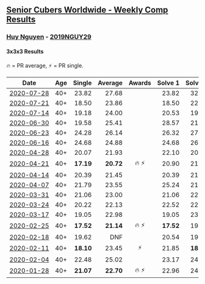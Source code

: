 <style>table {white-space: nowrap;}</style>

## [Senior Cubers Worldwide - Weekly Comp Results](/scw-comp/results/)
### [Huy Nguyen](README.md) - [2019NGUY29](https://www.worldcubeassociation.org/persons/2019NGUY29?event=333)
#### 3x3x3 Results

<span style="white-space: nowrap;">🔥 = PR average</span>, <span style="white-space: nowrap;">⚡ = PR single</span>.

| Date | Age | Single | Average | Awards | Solve 1 | Solve 2 | Solve 3 | Solve 4 | Solve 5 | Video |
| :--: | :--: | --: | --: | :--: | --: | --: | --: | --: | --: | :-- |
| [2020-07-28](../../results/2020-07-28/333.md) | 40+ | 23.82 | 27.68 |  | 23.82 | 32.91 | 24.97 | 26.38 | 31.70 | [Desktop](https://www.facebook.com/events/708566320000803/permalink/713549232835845) / [Mobile](https://m.facebook.com/events/708566320000803?view=permalink&id=713549232835845) |
| [2020-07-21](../../results/2020-07-21/333.md) | 40+ | 18.50 | 23.86 |  | 18.50 | 22.44 | 27.04 | 24.31 | 24.83 | [Desktop](https://www.facebook.com/events/1842039515939197/permalink/1847910868685395) / [Mobile](https://m.facebook.com/events/1842039515939197?view=permalink&id=1847910868685395) |
| [2020-07-14](../../results/2020-07-14/333.md) | 40+ | 19.18 | 24.00 |  | 20.53 | 19.18 | 26.57 | 24.91 | 28.07 | [Desktop](https://www.facebook.com/events/1157754364595802/permalink/1162337607470811) / [Mobile](https://m.facebook.com/events/1157754364595802?view=permalink&id=1162337607470811) |
| [2020-06-30](../../results/2020-06-30/333.md) | 40+ | 19.58 | 25.41 |  | 28.57 | 21.77 | 35.21 | 19.58 | 25.88 | [Desktop](https://www.facebook.com/events/679860472562391/permalink/683707555511016) / [Mobile](https://m.facebook.com/events/679860472562391?view=permalink&id=683707555511016) |
| [2020-06-23](../../results/2020-06-23/333.md) | 40+ | 24.28 | 26.14 |  | 26.32 | 27.62 | 24.49 | DNF | 24.28 | [Desktop](https://www.facebook.com/events/722150235200875/permalink/726311081451457) / [Mobile](https://m.facebook.com/events/722150235200875?view=permalink&id=726311081451457) |
| [2020-06-16](../../results/2020-06-16/333.md) | 40+ | 24.68 | 24.88 |  | 24.68 | 26.03 | 24.70 | 25.04 | 24.90 | [Desktop](https://www.facebook.com/events/604103587178706/permalink/608566270065771) / [Mobile](https://m.facebook.com/events/604103587178706?view=permalink&id=608566270065771) |
| [2020-04-28](../../results/2020-04-28/333.md) | 40+ | 20.07 | 21.93 |  | 22.10 | 20.07 | 23.98 | 21.60 | 22.09 | [Desktop](https://www.facebook.com/events/535188653858103/permalink/535620563814912) / [Mobile](https://m.facebook.com/events/535188653858103?view=permalink&id=535620563814912) |
| [2020-04-21](../../results/2020-04-21/333.md) | 40+ | **17.19** | **20.72** | 🔥 ⚡ | 20.90 | 21.31 | **17.19** | 24.36 | 19.96 | [Desktop](https://www.facebook.com/events/880278499062375/permalink/881358878954337) / [Mobile](https://m.facebook.com/events/880278499062375?view=permalink&id=881358878954337) |
| [2020-04-14](../../results/2020-04-14/333.md) | 40+ | 20.39 | 21.45 |  | 20.39 | 21.23 | 22.23 | 20.88 | 22.99 | [Desktop](https://www.facebook.com/events/982619255468618/permalink/987643484966195) / [Mobile](https://m.facebook.com/events/982619255468618?view=permalink&id=987643484966195) |
| [2020-04-07](../../results/2020-04-07/333.md) | 40+ | 21.79 | 23.55 |  | 25.24 | 21.79 | 22.49 | 23.44 | 24.73 | [Desktop](https://www.facebook.com/events/510082903229069/permalink/510529836517709) / [Mobile](https://m.facebook.com/events/510082903229069?view=permalink&id=510529836517709) |
| [2020-03-31](../../results/2020-03-31/333.md) | 40+ | 21.06 | 23.00 |  | 21.06 | 22.85 | 22.72 | 23.44 | 29.16 | [Desktop](https://www.facebook.com/events/207898257161923/permalink/211895563428859) / [Mobile](https://m.facebook.com/events/207898257161923?view=permalink&id=211895563428859) |
| [2020-03-24](../../results/2020-03-24/333.md) | 40+ | 20.22 | 22.13 |  | 22.52 | 22.16 | 21.72 | 20.22 | DNF | [Desktop](https://www.facebook.com/events/524456301543611/permalink/528237901165451) / [Mobile](https://m.facebook.com/events/524456301543611?view=permalink&id=528237901165451) |
| [2020-03-17](../../results/2020-03-17/333.md) | 40+ | 19.05 | 22.98 |  | 19.05 | 23.32 | 23.37 | 22.26 | 25.00 | [Desktop](https://www.facebook.com/events/280686576235146/permalink/283768012593669) / [Mobile](https://m.facebook.com/events/280686576235146?view=permalink&id=283768012593669) |
| [2020-02-25](../../results/2020-02-25/333.md) | 40+ | **17.52** | **21.14** | 🔥 ⚡ | **17.52** | 19.83 | 20.00 | 23.58 | DNF | [Desktop](https://www.facebook.com/events/196320811461109/permalink/196924671400723) / [Mobile](https://m.facebook.com/events/196320811461109?view=permalink&id=196924671400723) |
| [2020-02-18](../../results/2020-02-18/333.md) | 40+ | 19.62 | DNF |  | 20.54 | 19.62 | 22.31 | DNF | DNF | [Desktop](https://www.facebook.com/events/2558750947697073/permalink/2564093717162796) / [Mobile](https://m.facebook.com/events/2558750947697073?view=permalink&id=2564093717162796) |
| [2020-02-11](../../results/2020-02-11/333.md) | 40+ | **18.10** | 23.45 | ⚡ | 21.85 | **18.10** | 22.82 | 25.68 | 26.21 | [Desktop](https://www.facebook.com/events/616423959107229/permalink/617548025661489) / [Mobile](https://m.facebook.com/events/616423959107229?view=permalink&id=617548025661489) |
| [2020-02-04](../../results/2020-02-04/333.md) | 40+ | 22.48 | 25.02 |  | 23.17 | 24.74 | DNF | 22.48 | 27.14 | [Desktop](https://www.facebook.com/groups/1604105099735401/permalink/2138700662942506) / [Mobile](https://m.facebook.com/groups/1604105099735401?view=permalink&id=2138700662942506) |
| [2020-01-28](../../results/2020-01-28/333.md) | 40+ | **21.07** | **22.70** | 🔥 ⚡ | 22.96 | 24.06 | **21.07** | - | - | [Desktop](https://www.facebook.com/100000926461779/videos/3674895662551280) / [Mobile](https://m.facebook.com/100000926461779/videos/3674895662551280) |


<!-- Global site tag (gtag.js) - Google Analytics -->
<script async src="https://www.googletagmanager.com/gtag/js?id=UA-86348435-3"></script>
<script>window.dataLayer = window.dataLayer || []; function gtag() {dataLayer.push(arguments);} gtag('js', new Date()); gtag('config', 'UA-86348435-3');</script>
